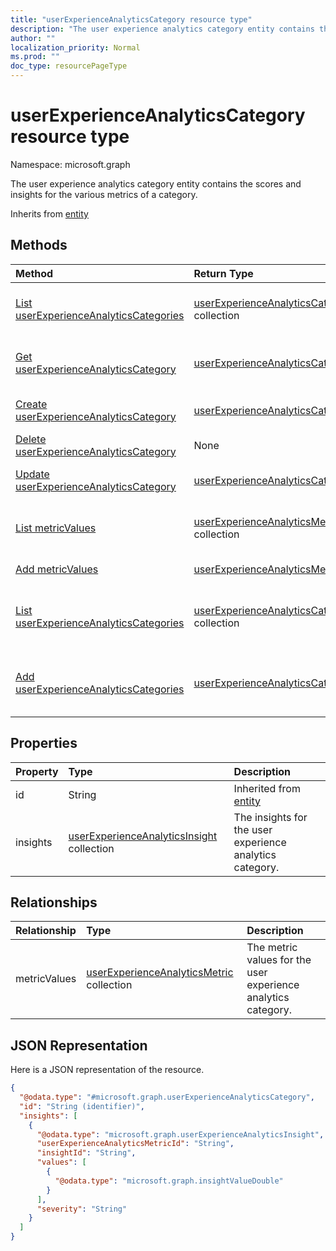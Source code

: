 ```yaml
---
title: "userExperienceAnalyticsCategory resource type"
description: "The user experience analytics category entity contains the scores and insights for the various metrics of a category."
author: ""
localization_priority: Normal
ms.prod: ""
doc_type: resourcePageType
---
```


# userExperienceAnalyticsCategory resource type


Namespace: microsoft.graph

The user experience analytics category entity contains the scores and insights for the various metrics of a category.


Inherits from [entity](../resources/entity.md)

## Methods
|Method|Return Type|Description|
|:---|:---|:---|
|[List userExperienceAnalyticsCategories](../api/intune-devices-userexperienceanalyticscategory-list.md)|[userExperienceAnalyticsCategory](../resources/intune-devices-userexperienceanalyticscategory.md) collection|List properties and relationships of the [userExperienceAnalyticsCategory](../resources/userexperienceanalyticscategory.md) objects.|
|[Get userExperienceAnalyticsCategory](../api/intune-devices-userexperienceanalyticscategory-get.md)|[userExperienceAnalyticsCategory](../resources/intune-devices-userexperienceanalyticscategory.md)|Read properties and relationships of the [userExperienceAnalyticsCategory](../resources/intune-devices-userexperienceanalyticscategory.md) object.|
|[Create userExperienceAnalyticsCategory](../api/intune-devices-userexperienceanalyticscategory-create.md)|[userExperienceAnalyticsCategory](../resources/intune-devices-userexperienceanalyticscategory.md)|Create a new [userExperienceAnalyticsCategory](../resources/intune-devices-userexperienceanalyticscategory.md) object.|
|[Delete userExperienceAnalyticsCategory](../api/intune-devices-userexperienceanalyticscategory-delete.md)|None|Deletes a [userExperienceAnalyticsCategory](../resources/intune-devices-userexperienceanalyticscategory.md).|
|[Update userExperienceAnalyticsCategory](../api/intune-devices-userexperienceanalyticscategory-update.md)|[userExperienceAnalyticsCategory](../resources/intune-devices-userexperienceanalyticscategory.md)|Update the properties of a [userExperienceAnalyticsCategory](../resources/intune-devices-userexperienceanalyticscategory.md) object.|
|[List metricValues](../api/intune-devices-userexperienceanalyticscategory-list-metricvalues.md)|[userExperienceAnalyticsMetric](../resources/intune-devices-userexperienceanalyticsmetric.md) collection|Get the userExperienceAnalyticsMetrics from the metricValues navigation property.|
|[Add metricValues](../api/intune-devices-userexperienceanalyticscategory-post-metricvalues.md)|[userExperienceAnalyticsMetric](../resources/intune-devices-userexperienceanalyticsmetric.md)|Add metricValues by posting to the metricValues collection.|
|[List userExperienceAnalyticsCategories](../api/intune-devices-devicemanagement-list-userexperienceanalyticscategories.md)|[userExperienceAnalyticsCategory](../resources/intune-devices-userexperienceanalyticscategory.md) collection|Get the userExperienceAnalyticsCategories from the userExperienceAnalyticsCategories navigation property.|
|[Add userExperienceAnalyticsCategories](../api/intune-devices-devicemanagement-post-userexperienceanalyticscategories.md)|[userExperienceAnalyticsCategory](../resources/intune-devices-userexperienceanalyticscategory.md)|Add userExperienceAnalyticsCategories by posting to the userExperienceAnalyticsCategories collection.|

## Properties
|Property|Type|Description|
|:---|:---|:---|
|id|String| Inherited from [entity](../resources/entity.md)|
|insights|[userExperienceAnalyticsInsight](../resources/intune-devices-userexperienceanalyticsinsight.md) collection|The insights for the user experience analytics category.|

## Relationships
|Relationship|Type|Description|
|:---|:---|:---|
|metricValues|[userExperienceAnalyticsMetric](../resources/intune-devices-userexperienceanalyticsmetric.md) collection|The metric values for the user experience analytics category.|

## JSON Representation
Here is a JSON representation of the resource.
<!-- {
  "blockType": "resource",
  "keyProperty": "id",
  "@odata.type": "microsoft.graph.userExperienceAnalyticsCategory",
  "baseType": "microsoft.graph.entity",
  "openType": false
}
-->
``` json
{
  "@odata.type": "#microsoft.graph.userExperienceAnalyticsCategory",
  "id": "String (identifier)",
  "insights": [
    {
      "@odata.type": "microsoft.graph.userExperienceAnalyticsInsight",
      "userExperienceAnalyticsMetricId": "String",
      "insightId": "String",
      "values": [
        {
          "@odata.type": "microsoft.graph.insightValueDouble"
        }
      ],
      "severity": "String"
    }
  ]
}
```

